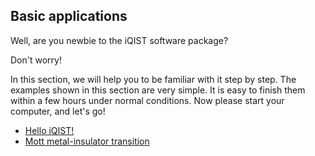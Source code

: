 ## Basic applications

Well, are you newbie to the iQIST software package? 

Don't worry! 

In this section, we will help you to be familiar with it step by step. The examples shown in this section are very simple. It is easy to finish them within a few hours under normal conditions. Now please start your computer, and let's go!

* [Hello iQIST!](hello.md)
* [Mott metal-insulator transition](mott.md)